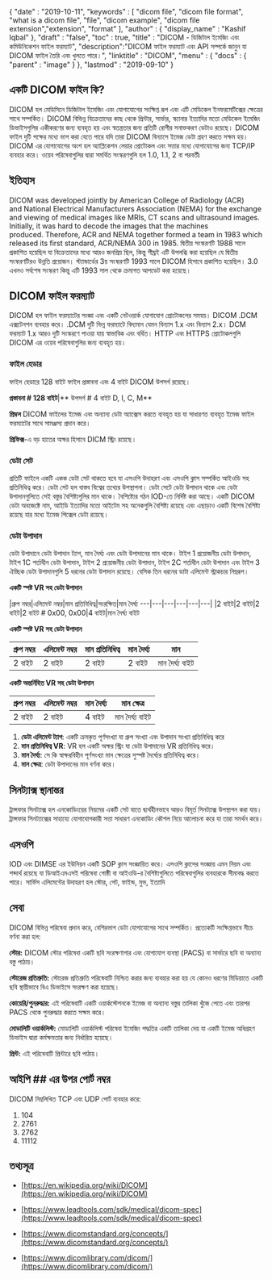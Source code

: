 {
  "date" : "2019-10-11",
  "keywords" : [ "dicom file", "dicom file format", "what is a dicom file", "file", "dicom example", "dicom file extension","extension", "format" ],
  "author" : {
    "display_name" : "Kashif Iqbal"
},
  "draft" : "false",
  "toc" : true,
  "title" : "DICOM - ডিজিটাল ইমেজিং এবং কমিউনিকেশন ফাইল ফরম্যাট",
  "description":"DICOM ফাইল ফরম্যাট এবং API সম্পর্কে জানুন যা DICOM ফাইল তৈরি এবং খুলতে পারে।",
  "linktitle" : "DICOM",
  "menu" : {
    "docs" : {
      "parent" : "image"
}
},
  "lastmod" : "2019-09-10"
}

## একটি DICOM ফাইল কি?

DICOM হল মেডিসিনে ডিজিটাল ইমেজিং এবং যোগাযোগের সংক্ষিপ্ত রূপ এবং এটি মেডিকেল ইনফরমেটিক্সের ক্ষেত্রের সাথে সম্পর্কিত। DICOM বিভিন্ন বিক্রেতাদের কাছ থেকে প্রিন্টার, সার্ভার, স্ক্যানার ইত্যাদির মতো মেডিকেল ইমেজিং ডিভাইসগুলির একীকরণের জন্য ব্যবহৃত হয় এবং স্বতন্ত্রতার জন্য প্রতিটি রোগীর সনাক্তকরণ ডেটাও রয়েছে। DICOM ফাইল দুটি পক্ষের মধ্যে ভাগ করা যেতে পারে যদি তারা DICOM বিন্যাসে ইমেজ ডেটা গ্রহণ করতে সক্ষম হয়। DICOM এর যোগাযোগের অংশ হল অ্যাপ্লিকেশন লেয়ার প্রোটোকল এবং সত্তার মধ্যে যোগাযোগের জন্য TCP/IP ব্যবহার করে। ওয়েব পরিষেবাগুলির দ্বারা সমর্থিত সংস্করণগুলি হল 1.0, 1.1, 2 বা পরবর্তী৷

## ইতিহাস ##

DICOM was developed jointly by American College of Radiology (ACR) and National Electrical Manufacturers Association (NEMA) for the exchange and viewing of medical images like MRIs, CT scans and ultrasound images. Initially, it was hard to decode the images that the machines produced. Therefore, ACR and NEMA together formed a team in 1983 which released its first standard, ACR/NEMA 300 in 1985. দ্বিতীয় সংস্করণটি 1988 সালে প্রকাশিত হয়েছিল যা বিক্রেতাদের মধ্যে আরও জনপ্রিয় ছিল, কিন্তু শীঘ্রই এটি উপলব্ধি করা হয়েছিল যে দ্বিতীয় সংস্করণটিরও উন্নতি প্রয়োজন। স্ট্যান্ডার্ডের 3য় সংস্করণটি 1993 সালে DICOM হিসাবে প্রকাশিত হয়েছিল। 3.0 এখনও সর্বশেষ সংস্করণ কিন্তু এটি 1993 সাল থেকে ক্রমাগত আপডেট করা হয়েছে।

## DICOM ফাইল ফরম্যাট ##

DICOM হল ফাইল ফরম্যাটের সংজ্ঞা এবং একটি নেটওয়ার্ক যোগাযোগ প্রোটোকলের সমন্বয়। DICOM .DCM এক্সটেনশন ব্যবহার করে। .DCM দুটি ভিন্ন ফরম্যাটে বিদ্যমান যেমন বিন্যাস 1.x এবং বিন্যাস 2.x। DCM ফরম্যাট 1.x আরও দুটি সংস্করণে পাওয়া যায় স্বাভাবিক এবং বর্ধিত। HTTP এবং HTTPS প্রোটোকলগুলি DICOM এর ওয়েব পরিষেবাগুলির জন্য ব্যবহৃত হয়।

### ফাইল হেডার ###

ফাইল হেডারে 128 বাইট ফাইল প্রস্তাবনা এবং 4 বাইট DICOM উপসর্গ রয়েছে।

**প্রস্তাবনা # 128 বাইট**|** উপসর্গ # 4 বাইট D, I, C, M**

**প্রিম্বল** DICOM ফাইলের ইমেজ এবং অন্যান্য ডেটা অ্যাক্সেস করতে ব্যবহৃত হয় যা সাধারণত ব্যবহৃত ইমেজ ফাইল ফরম্যাটের সাথে সামঞ্জস্য প্রদান করে।

**প্রিফিক্স**-এ বড় হাতের অক্ষর হিসাবে DICM স্ট্রিং রয়েছে।

### ডেটা সেট ###

প্রতিটি ফাইলে একটি একক ডেটা সেট থাকতে হবে যা এসওপি উদাহরণ এবং এসওপি ক্লাস সম্পর্কিত আইওডি সহ প্রতিনিধিত্ব করে। ডেটা সেট হল বাস্তব বিশ্বের তথ্যের উপস্থাপনা। ডেটা সেটে ডেটা উপাদান থাকে এবং ডেটা উপাদানগুলিতে সেই বস্তুর বৈশিষ্ট্যগুলির মান থাকে। বৈশিষ্ট্যের গঠন IOD-তে নির্দিষ্ট করা আছে। একটি DICOM ডেটা অবজেক্টে নাম, আইডি ইত্যাদির মতো আইটেম সহ অনেকগুলি বৈশিষ্ট্য রয়েছে এবং এছাড়াও একটি বিশেষ বৈশিষ্ট্য রয়েছে যার মধ্যে ইমেজ পিক্সেল ডেটা রয়েছে।

### ডেটা উপাদান ###

ডেটা উপাদানে ডেটা উপাদান ট্যাগ, মান দৈর্ঘ্য এবং ডেটা উপাদানের মান থাকে। টাইপ 1 প্রয়োজনীয় ডেটা উপাদান, টাইপ 1C শর্তাধীন ডেটা উপাদান, টাইপ 2 প্রয়োজনীয় ডেটা উপাদান, টাইপ 2C শর্তাধীন ডেটা উপাদান এবং টাইপ 3 ঐচ্ছিক ডেটা উপাদানগুলি 5 ধরনের ডেটা উপাদান রয়েছে। বেসিক তিন ধরনের ডাটা এলিমেন্ট স্ট্রাকচার নিম্নরূপ।

**একটি স্পষ্ট VR সহ ডেটা উপাদান**

|গ্রুপ নম্বর|এলিমেন্ট নম্বর|মান প্রতিনিধিত্ব|সংরক্ষিত|মান দৈর্ঘ্য
---|---|---|---|---|---|
|2 বাইট|2 বাইট|2 বাইট|2 বাইট # 0x00, 0x00|4 বাইট|মান দৈর্ঘ্য বাইট

**একটি স্পষ্ট VR সহ ডেটা উপাদান**

|গ্রুপ নম্বর|এলিমেন্ট নম্বর|মান প্রতিনিধিত্ব|মান দৈর্ঘ্য|মান
---|---|---|---|---|
|2 বাইট | 2 বাইট | 2 বাইট | 2 বাইট | মান দৈর্ঘ্য বাইট

**একটি অন্তর্নিহিত VR সহ ডেটা উপাদান**


|গ্রুপ নম্বর|এলিমেন্ট নম্বর|মান দৈর্ঘ্য|মান ক্ষেত্র
---|---|---|---|
|2 বাইট | 2 বাইট | 4 বাইট | মান দৈর্ঘ্য বাইট

1. **ডেটা এলিমেন্ট ট্যাগ**: একটি ক্রমকৃত পূর্ণসংখ্যা যা গ্রুপ সংখ্যা এবং উপাদান সংখ্যা প্রতিনিধিত্ব করে
1. **মান প্রতিনিধিত্ব VR**: VR হল একটি অক্ষর স্ট্রিং যা ডেটা উপাদানের VR প্রতিনিধিত্ব করে।
1. **মান দৈর্ঘ্য**: সে কি স্বাক্ষরবিহীন পূর্ণসংখ্যা মান ক্ষেত্রের সুস্পষ্ট দৈর্ঘ্যের প্রতিনিধিত্ব করে।
1. **মান ক্ষেত্র**: ডেটা উপাদানের মান বর্ণনা করে।

## সিনট্যাক্স স্থানান্তর ##

ট্রান্সফার সিনট্যাক্স হল এনকোডিংয়ের নিয়মের একটি সেট যাতে দ্ব্যর্থহীনভাবে আরও বিমূর্ত সিনট্যাক্স উপস্থাপন করা যায়। ট্রান্সফার সিনট্যাক্সের সাহায্যে যোগাযোগকারী সত্তা সাধারণ এনকোডিং কৌশল নিয়ে আলোচনা করে যা তারা সমর্থন করে।

## এসওপি ##

IOD এবং DIMSE এর ইউনিয়ন একটি SOP ক্লাস সংজ্ঞায়িত করে। এসওপি ক্লাসের সংজ্ঞায় এমন নিয়ম এবং শব্দার্থ রয়েছে যা ডিআইএমএসই পরিষেবা গোষ্ঠী বা আইওডি-র বৈশিষ্ট্যগুলিতে পরিষেবাগুলির ব্যবহারকে সীমাবদ্ধ করতে পারে। সার্ভিস এলিমেন্টের উদাহরণ হল স্টোর, গেট, ফাইন্ড, মুভ, ইত্যাদি

## সেবা ##

DICOM বিভিন্ন পরিষেবা প্রদান করে, বেশিরভাগ ডেটা যোগাযোগের সাথে সম্পর্কিত। প্রত্যেকটি সংক্ষিপ্তভাবে নীচে বর্ণনা করা হল:


**স্টোর:** DICOM স্টোর পরিষেবা একটি ছবি সংরক্ষণাগার এবং যোগাযোগ ব্যবস্থা (PACS) বা সার্ভারে ছবি বা অন্যান্য বস্তু পাঠায়।


**স্টোরেজ প্রতিশ্রুতি:** স্টোরেজ প্রতিশ্রুতি পরিষেবাটি নিশ্চিত করার জন্য ব্যবহার করা হয় যে কোনও ধরণের মিডিয়াতে একটি ছবি স্থায়ীভাবে বিএ ডিভাইসে সংরক্ষণ করা হয়েছে।


**কোয়েরি/পুনরুদ্ধার:** এই পরিষেবাটি একটি ওয়ার্কস্টেশনকে ইমেজ বা অন্যান্য বস্তুর তালিকা খুঁজে পেতে এবং তারপর PACS থেকে পুনরুদ্ধার করতে সক্ষম করে।


**মোডালিটি ওয়ার্কলিস্ট:** মোডালিটি ওয়ার্কলিস্ট পরিষেবা ইমেজিং পদ্ধতির একটি তালিকা দেয় যা একটি ইমেজ অধিগ্রহণ ডিভাইস দ্বারা কর্মক্ষমতার জন্য নির্ধারিত হয়েছে।


**প্রিন্ট:** এই পরিষেবাটি প্রিন্টারে ছবি পাঠায়।

## আইপি ## এর উপর পোর্ট নম্বর

DICOM নিম্নলিখিত TCP এবং UDP পোর্ট ব্যবহার করে:

1. 104
1. 2761
1. 2762
1. 11112

## তথ্যসূত্র ##

* [https://en.wikipedia.org/wiki/DICOM](https://en.wikipedia.org/wiki/DICOM)

* [https://www.leadtools.com/sdk/medical/dicom-spec](https://www.leadtools.com/sdk/medical/dicom-spec)

* [https://www.dicomstandard.org/concepts/](https://www.dicomstandard.org/concepts/)

* [https://www.dicomlibrary.com/dicom/](https://www.dicomlibrary.com/dicom/)


